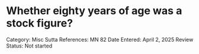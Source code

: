 # Whether eighty years of age was a stock figure?

Category: Misc
Sutta References: MN 82
Date Entered: April 2, 2025
Review Status: Not started